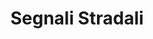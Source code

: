 ---
schema: opendataschema
title: Segnali Stradali
organization: Mapillary
notes: Tutti i segnali stradali identificati sulle foto di Mapillary scattate. La struttura dei dati è descritta in https://a.mapillary.com/#trafficsign_eu_6-0, è possibile risalire alla foto relativa usando la chiave indicata all'interno di ogni punto usando il link https://www.mapillary.com/map/im/CHIAVE/photo. Aggiornati mensilmente.
resources:
  - name: Segnali Stradali
    url: 'https://github.com/iltempe/opendataprato/blob/master/traffic_signals.geojson'
    format: geojson
category:
  - Automobili
  - Infrastrutture
  - Territorio
  - Trasporti
maintainer: Matteo Tempestini
maintainer_email: mtempestini@gmail.com
license: CC BY SA
pubdate: 24/04/2016
---